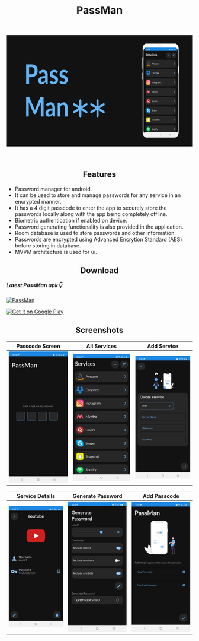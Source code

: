 <h1 align="center">PassMan</h1>
  <br/>
  <p align="center"><img src="screenshots/preview_screenshots/feature_graphic.png" height="300" /></p>
  <br/>
  
<h2 align="center">Features</h2>

- Password manager for android.
- It can be used to store and manage passwords for any service in an encrypted manner.
- It has a 4 digit passcode to enter the app to securely store the passwords locally along with the app being completely offline.
- Biometric authentication if enabled on device.
- Password generating functionality is also provided in the application.
- Room database is used to store passwords and other information.
- Passwords are encrypted using Advanced Encrytion Standard (AES) before storing in database.
- MVVM architecture is used for ui.

<h2 align="center">Download</h2>

***Latest PassMan apk👇***
<br>
<br>
[![PassMan](https://img.shields.io/badge/PassMan-APK-%2364B5F6?style=for-the-badge&logo=android)](https://play.google.com/store/apps/details?id=dev.jaym21.passman)

<a href='https://play.google.com/store/apps/details?id=dev.jaym21.passman'><img alt='Get it on Google Play' src='https://play.google.com/intl/en_us/badges/static/images/badges/en_badge_web_generic.png'/></a>

<h2 align="center">Screenshots</h2>

|   Passcode Screen    | All Services    |   Add Service   
|---	|---	|---
|  ![](https://github.com/jaym21/PassMan/blob/main/screenshots/passcode_screen.jpg)    |  ![](https://github.com/jaym21/PassMan/blob/main/screenshots/main_screen.jpg)    |   ![](https://github.com/jaym21/PassMan/blob/main/screenshots/add_service.jpg)    

|   Service Details  |   Generate Password    | Add Passcode    |
|---    |---	|---	|
|   ![](https://github.com/jaym21/PassMan/blob/main/screenshots/service_open.jpg)    |   ![](https://github.com/jaym21/PassMan/blob/main/screenshots/generated_password.jpg)      |   ![](https://github.com/jaym21/PassMan/blob/main/screenshots/add_passcode.jpg)

<br />

